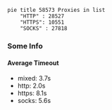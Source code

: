 
```mermaid
pie title 58573 Proxies in list
    "HTTP" : 28527
    "HTTPS": 10551
    "SOCKS" : 27818
```

### Some Info
#### Average Timeout

- mixed: 3.7s
- http: 2.0s
- https: 8.1s
- socks: 5.6s